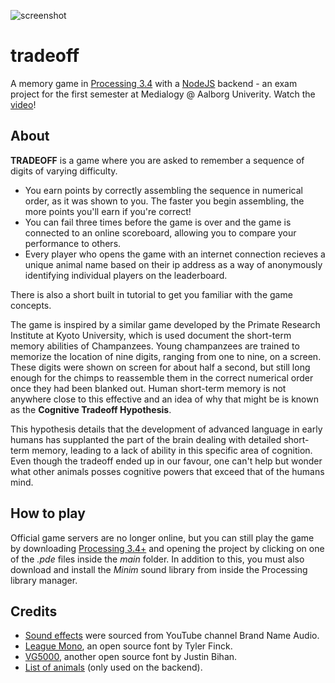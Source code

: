 ![screenshot](https://www.dropbox.com/s/zij1e3f5uqj5717/screenshot1.jpg?dl=0&raw=1)

# tradeoff
A memory game in [Processing 3.4](https://processing.org/) with a [NodeJS](https://nodejs.org/en/) backend - an exam project for the first semester at Medialogy @ Aalborg Univerity. Watch the [video](https://www.youtube.com/watch?v=qWbPHvrbuq4&feature=youtu.be)!

## About
**TRADEOFF** is a game where you are asked to remember a sequence of digits of varying difficulty.
- You earn points by correctly assembling the sequence in numerical order, as it was shown to you. The faster you begin assembling, the more points you'll earn if you're correct!
- You can fail three times before the game is over and the game is connected to an online scoreboard, allowing you to compare your performance to others.
- Every player who opens the game with an internet connection recieves a unique animal name based on their ip address as a way of anonymously identifying individual players on the leaderboard.

There is also a short built in tutorial to get you familiar with the game concepts.

The game is inspired by a similar game developed by the Primate Research Institute at Kyoto University, which is used document the short-term memory abilities of Champanzees.
Young champanzees are trained to memorize the location of nine digits, ranging from one to nine, on a screen. These digits were shown on screen for about half a second, but still long enough for the chimps to reassemble them in the correct numerical order once they had been blanked out.
Human short-term memory is not anywhere close to this effective and an idea of why that might be is known as the **Cognitive Tradeoff Hypothesis**.

This hypothesis details that the development of advanced language in early humans has supplanted the part of the brain dealing with detailed short-term memory, leading to a lack of ability in this specific area of cognition.
Even though the tradeoff ended up in our favour, one can't help but wonder what other animals posses cognitive powers that exceed that of the humans mind.

## How to play
Official game servers are no longer online, but you can still play the game by downloading [Processing 3.4+](https://processing.org/) and opening the project by clicking on one of the *.pde* files inside the *main* folder. In addition to this, you must also download and install the *Minim* sound library from inside the Processing library manager.

## Credits
- [Sound effects](https://www.youtube.com/watch?v=nzjtkaLCn60) were sourced from YouTube channel Brand Name Audio.
- [League Mono](https://github.com/theleagueof/league-mono), an open source font by Tyler Finck.
- [VG5000](http://www.velvetyne.fr/fonts/vg5000/), another open source font by Justin Bihan.
- [List of animals](https://github.com/kuff/animals) (only used on the backend).
